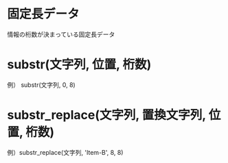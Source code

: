 # 固定長データ
情報の桁数が決まっている固定長データ

# substr(文字列, 位置, 桁数)
 例） substr(文字列, 0, 8)

# substr_replace(文字列, 置換文字列, 位置, 桁数)
例）substr_replace(文字列, 'Item-B', 8, 8)
